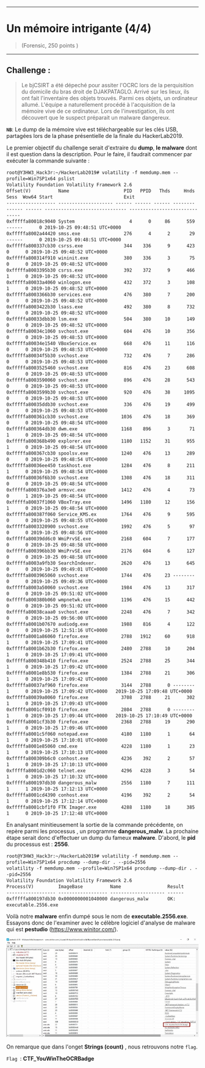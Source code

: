 * * *
# Un mémoire intrigante (4/4)
> (Forensic, 250 points )
---
## Challenge :
> Le bjCSIRT a été dépeché pour assiter l'OCRC lors de la perquisition du domicile du bras droit de DJAKPATAGLO. Arrivé sur les lieux, ils ont fait l'inventaire des objets trouvés. Parmi ces objets, un ordinateur allumé. L'équipe a naturellement procédé à l'acquisition de la mémoire vive de ce ordinateur. Lors de l'investigation, ils ont découvert que le suspect préparait un malware dangereux.


**```NB```**: Le dump de la mémoire vive est téléchargeable sur les clés USB, partagées lors de la phase présentielle de la finale du HackerLab2019. 

Le premier objectif du challenge serait d'extraire du **dump**, **le malware** dont il est question dans la description. Pour le faire, il faudrait commencer par exécuter la commande suivante :

```console 
root@Y3HW3_Hack3r:~/HackerLab2019# volatility -f memdump.mem --profile=Win7SP1x64 pslist
Volatility Foundation Volatility Framework 2.6
Offset(V)          Name                    PID   PPID   Thds     Hnds   Sess  Wow64 Start                          Exit                          
------------------ -------------------- ------ ------ ------ -------- ------ ------ ------------------------------ ------------------------------
0xfffffa80018c9040 System                    4      0     86      559 ------      0 2019-10-25 09:48:51 UTC+0000                                 
0xfffffa8002a44420 smss.exe                276      4      2       29 ------      0 2019-10-25 09:48:51 UTC+0000                                 
0xfffffa800337cb30 csrss.exe               344    336      9      423      0      0 2019-10-25 09:48:52 UTC+0000                                 
0xfffffa800314f910 wininit.exe             380    336      3       75      0      0 2019-10-25 09:48:52 UTC+0000                                 
0xfffffa8003395b30 csrss.exe               392    372      9      466      1      0 2019-10-25 09:48:52 UTC+0000                                 
0xfffffa80033a4060 winlogon.exe            432    372      3      108      1      0 2019-10-25 09:48:52 UTC+0000                                 
0xfffffa8003366b30 services.exe            476    380      7      200      0      0 2019-10-25 09:48:52 UTC+0000                                 
0xfffffa8003422b30 lsass.exe               492    380      8      732      0      0 2019-10-25 09:48:52 UTC+0000                                 
0xfffffa80033dbb30 lsm.exe                 504    380     10      149      0      0 2019-10-25 09:48:52 UTC+0000                                 
0xfffffa80034c1060 svchost.exe             604    476     10      356      0      0 2019-10-25 09:48:53 UTC+0000                                 
0xfffffa80034e1540 VBoxService.ex          668    476     11      116      0      0 2019-10-25 09:48:53 UTC+0000                                 
0xfffffa80034f5b30 svchost.exe             732    476      7      286      0      0 2019-10-25 09:48:53 UTC+0000                                 
0xfffffa8003525460 svchost.exe             816    476     23      608      0      0 2019-10-25 09:48:53 UTC+0000                                 
0xfffffa8003590060 svchost.exe             896    476     28      543      0      0 2019-10-25 09:48:53 UTC+0000                                 
0xfffffa8003599b30 svchost.exe             920    476     38     1095      0      0 2019-10-25 09:48:53 UTC+0000                                 
0xfffffa80035ddb30 svchost.exe             336    476     19      499      0      0 2019-10-25 09:48:53 UTC+0000                                 
0xfffffa800361cb30 svchost.exe            1036    476     18      369      0      0 2019-10-25 09:48:54 UTC+0000                                 
0xfffffa800364db30 dwm.exe                1168    896      3       71      1      0 2019-10-25 09:48:54 UTC+0000                                 
0xfffffa800368b490 explorer.exe           1180   1152     31      955      1      0 2019-10-25 09:48:54 UTC+0000                                 
0xfffffa800367cb30 spoolsv.exe            1240    476     13      289      0      0 2019-10-25 09:48:54 UTC+0000                                 
0xfffffa80036ee450 taskhost.exe           1284    476      8      211      1      0 2019-10-25 09:48:54 UTC+0000                                 
0xfffffa80036f6b30 svchost.exe            1308    476     18      311      0      0 2019-10-25 09:48:54 UTC+0000                                 
0xfffffa800376a3e0 armsvc.exe             1412    476      4       73      0      1 2019-10-25 09:48:54 UTC+0000                                 
0xfffffa80037f1060 VBoxTray.exe           1496   1180     12      156      1      0 2019-10-25 09:48:54 UTC+0000                                 
0xfffffa800387f060 Service_KMS.ex         1764    476      9      595      0      0 2019-10-25 09:48:55 UTC+0000                                 
0xfffffa8003320900 svchost.exe            1992    476      5       97      0      0 2019-10-25 09:48:56 UTC+0000                                 
0xfffffa80039dd6c0 WmiPrvSE.exe           2168    604      7      177      0      0 2019-10-25 09:48:58 UTC+0000                                 
0xfffffa800396bb30 WmiPrvSE.exe           2176    604      6      127      0      0 2019-10-25 09:48:58 UTC+0000                                 
0xfffffa8003a9fb30 SearchIndexer.         2620    476     13      645      0      0 2019-10-25 09:49:01 UTC+0000                                 
0xfffffa8003965060 svchost.exe            1744    476     23 --------      0      0 2019-10-25 09:49:36 UTC+0000                                 
0xfffffa8003a50060 svchost.exe            1984    476     13      317      0      0 2019-10-25 09:51:02 UTC+0000                                 
0xfffffa800380b060 wmpnetwk.exe           1196    476     15      442      0      0 2019-10-25 09:51:02 UTC+0000                                 
0xfffffa80038caaa0 svchost.exe            2248    476      7      342      0      0 2019-10-25 09:56:00 UTC+0000                                 
0xfffffa8001b07670 audiodg.exe            1988    816      4      122      0      0 2019-10-25 12:51:16 UTC+0000                                 
0xfffffa8001a86060 firefox.exe            2788   1912     60      918      1      0 2019-10-25 17:09:41 UTC+0000                                 
0xfffffa8001b62b30 firefox.exe            2480   2788     10      204      1      0 2019-10-25 17:09:41 UTC+0000                                 
0xfffffa800348b410 firefox.exe            2524   2788     25      344      1      0 2019-10-25 17:09:42 UTC+0000                                 
0xfffffa8001e8b530 firefox.exe            1384   2788     21      306      1      0 2019-10-25 17:09:42 UTC+0000                                 
0xfffffa80037af960 firefox.exe            3144   2788      0 --------      1      0 2019-10-25 17:09:42 UTC+0000   2019-10-25 17:09:48 UTC+0000  
0xfffffa80039a0060 firefox.exe            3708   2788     21      302      1      0 2019-10-25 17:09:43 UTC+0000                                 
0xfffffa8001cf0910 firefox.exe            2804   2788      0 --------      1      0 2019-10-25 17:09:44 UTC+0000   2019-10-25 17:10:49 UTC+0000  
0xfffffa8001cf3b30 firefox.exe            2368   2788     19      290      1      0 2019-10-25 17:09:46 UTC+0000                                 
0xfffffa8001c5f060 notepad.exe            4180   1180      1       64      1      0 2019-10-25 17:10:01 UTC+0000                                 
0xfffffa8001e85060 cmd.exe                4228   1180      1       23      1      0 2019-10-25 17:10:13 UTC+0000                                 
0xfffffa800309b6c0 conhost.exe            4236    392      2       57      1      0 2019-10-25 17:10:13 UTC+0000                                 
0xfffffa8001d2c060 telnet.exe             4296   4228      3       54      1      0 2019-10-25 17:10:32 UTC+0000                                 
0xfffffa800197db30 dangerous_malw         2556   1180      7      111      1      1 2019-10-25 17:12:13 UTC+0000                                 
0xfffffa8001cd4390 conhost.exe            4196    392      2       54      1      0 2019-10-25 17:12:14 UTC+0000                                 
0xfffffa8001cbf1f0 FTK Imager.exe         4288   1180     18      385      1      0 2019-10-25 17:12:48 UTC+0000                                 
```
En analysant minitieusement la sortie de la commande précédente, on repère parmi les processus , un programme **dangerous_malw**. La prochaine étape serait donc d'effectuer un dump du fameux **malware**. D'abord, le **pid** du processus est : **2556**. 

```console 
root@Y3HW3_Hack3r:~/HackerLab2019# volatility -f memdump.mem --profile=Win7SP1x64 procdump --dump-dir . --pid=2556
volatility -f memdump.mem --profile=Win7SP1x64 procdump --dump-dir . --pid=2556
Volatility Foundation Volatility Framework 2.6
Process(V)         ImageBase          Name                 Result
------------------ ------------------ -------------------- ------
0xfffffa800197db30 0x0000000001040000 dangerous_malw       OK: executable.2556.exe
```
Voilà notre **malware** enfin dumpé sous le nom de **executable.2556.exe**. Essayons donc de l'examiner avec le célèbre logiciel d'analyse de malware qui est **pestudio** (https://www.winitor.com/).

<img src="Images/malware.gif">

On remarque que dans l'onget **Strings (count)** , nous retrouvons notre ```flag```.

```Flag ```: **CTF_YouWinTheOCRBadge**
